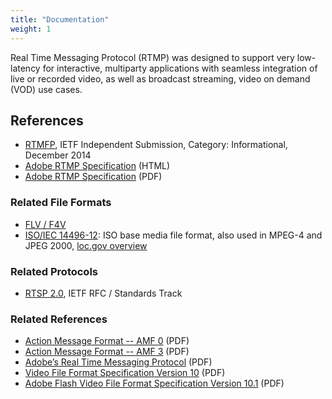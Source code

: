 ```yaml
---
title: "Documentation"
weight: 1
---
```


Real Time Messaging Protocol (RTMP) was designed to support very low-latency for
interactive, multiparty applications with seamless integration of live or
recorded video, as well as broadcast streaming, video on demand (VOD) use cases.

## References

- [RTMFP](https://tools.ietf.org/html/rfc7425), IETF Independent Submission, Category: Informational, December 2014</li>
- [Adobe RTMP Specification](/docs/spec/) (HTML)
- [Adobe RTMP Specification](https://www.adobe.com/content/dam/acom/en/devnet/rtmp/pdf/rtmp_specification_1.0.pdf) (PDF)

### Related File Formats

- [FLV / F4V](https://www.adobe.com/content/dam/acom/en/devnet/flv/video_file_format_spec_v10.pdf)
- [ISO/IEC 14496-12](https://www.iso.org/standard/68960.html): ISO base media file format, also used in MPEG-4 and JPEG 2000, [loc.gov overview](https://www.loc.gov/preservation/digital/formats/fdd/fdd000079.shtml)

### Related Protocols

- [RTSP 2.0](https://tools.ietf.org/html/rfc7826), IETF RFC / Standards Track

### Related References

- [Action Message Format -- AMF 0](/pdf/amf0-file-format-specification.pdf) (PDF)
- [Action Message Format -- AMF 3](/pdf/amf3-file-format-spec.pdf) (PDF)
- [Adobe’s Real Time Messaging Protocol](/pdf/rtmp_specification_1.0.pdf) (PDF)
- [Video File Format Specification Version 10](/pdf/video_file_format_spec_v10.pdf) (PDF)
- [Adobe Flash Video File Format Specification Version 10.1](/pdf/video_file_format_spec_v10_1.pdf) (PDF)
